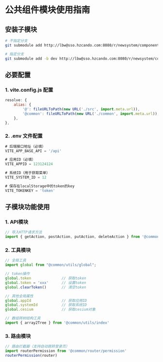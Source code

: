 # 公共组件模块使用指南

## 安装子模块

```bash
# 不指定分支
git submodule add http://lbw@sso.hzcando.com:8080/r/newsystem/components.git common

# 指定分支
git submodule add -b dev http://lbw@sso.hzcando.com:8080/r/newsystem/components.git common
```

## 必要配置

### 1. vite.config.js 配置

```js
resolve: {
    alias: {
        '@': fileURLToPath(new URL('./src', import.meta.url)),
        '@common': fileURLToPath(new URL('./common', import.meta.url)), // 引入子模块
    },
},
```

### 2. .env 文件配置

```js
# 后端接口地址（必填）
VITE_APP_BASE_API = '/api'  

# 应用ID（必填）
VITE_APPID = 123124124  

# 系统ID（用于获取菜单）
VITE_SYSTEM_ID = 12 

# 保存在localStorage中的token的key
VITE_TOKENKEY = 'token' 
```

## 子模块功能使用

### 1. API模块

```js
// 导入HTTP请求方法
import { getAction, postAction, putAction, deleteAction } from '@common/api'
```

### 2. 工具模块

```js
// 全局工具
import global from "@common/utils/global";

// token操作
global.token              // 获取token
global.token = 'xxx'      // 设置token
global.clearToken()       // 清空token

// 其他全局属性
global.appId              // 获取应用ID
global.systemId           // 获取系统ID
global.cesium             // 获取cesium对象

// 数组转树结构工具
import { array2Tree } from '@common/utils/index'
```

### 3. 路由模块

```js
// 路由拦截器（支持自动跳转登录页）
import routerPermission from '@common/router/permission'
routerPermission(router)
```